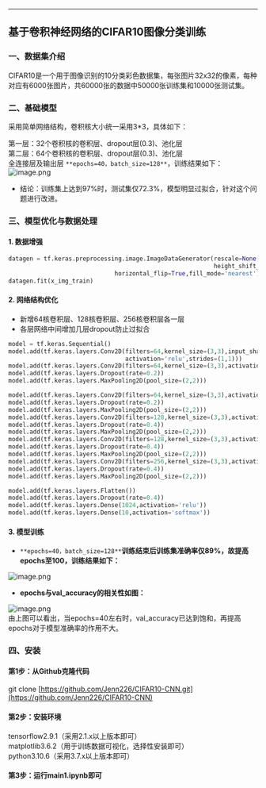 ---

<a name="CJ5ht"></a>
## 基于卷积神经网络的CIFAR10图像分类训练

<a name="r1BXr"></a>
### 一、数据集介绍
CIFAR10是一个用于图像识别的10分类彩色数据集，每张图片32x32的像素，每种对应有6000张图片，共60000张的数据中50000张训练集和10000张测试集。


<a name="WPQcY"></a>
### 二、基础模型
采用简单网络结构，卷积核大小统一采用3*3，具体如下：

第一层：32个卷积核的卷积层、dropout层(0.3)、池化层<br />第二层：64个卷积核的卷积层、dropout层(0.3)、池化层<br />全连接层及输出层
`**epochs=40，batch_size=128**`，训练结果如下：<br />![image.png](https://cdn.nlark.com/yuque/0/2022/png/32911369/1668009262595-c1d0d9b6-0d08-4234-9ce3-23bfb5dbc399.png#clientId=u488f031e-ba1d-4&crop=0&crop=0&crop=1&crop=1&from=paste&height=88&id=u95c8c9be&margin=%5Bobject%20Object%5D&name=image.png&originHeight=176&originWidth=1760&originalType=binary&ratio=1&rotation=0&showTitle=false&size=57785&status=done&style=none&taskId=u7f0031d3-17f4-408f-ab07-2e7510fa12b&title=&width=880)

- 结论：训练集上达到97%时，测试集仅72.3%，模型明显过拟合，针对这个问题进行改进。

<a name="ofUtL"></a>
### 三、模型优化与数据处理
<a name="Squ8C"></a>
#### 1. 数据增强
```python
datagen = tf.keras.preprocessing.image.ImageDataGenerator(rescale=None,rotation_range=15,width_shift_range=0.1,
                                                          height_shift_range=0.1,shear_range=0.1zoom_range=0.1,
							  horizontal_flip=True,fill_mode='nearest')
datagen.fit(x_img_train)
```

<a name="tCIWU"></a>
#### 2. 网络结构优化

- 新增64核卷积层、128核卷积层、256核卷积层各一层
- 各层网络中间增加几层dropout防止过拟合
```python
model = tf.keras.Sequential()
model.add(tf.keras.layers.Conv2D(filters=64,kernel_size=(3,3),input_shape=(32,32,3),padding='same',
                                 activation='relu',strides=(1,1)))
model.add(tf.keras.layers.Conv2D(filters=64,kernel_size=(3,3),activation='relu',padding='same'))
model.add(tf.keras.layers.Dropout(rate=0.2))
model.add(tf.keras.layers.MaxPooling2D(pool_size=(2,2)))

model.add(tf.keras.layers.Conv2D(filters=64,kernel_size=(3,3),activation='relu',padding='same'))
model.add(tf.keras.layers.Dropout(rate=0.2))
model.add(tf.keras.layers.MaxPooling2D(pool_size=(2,2)))
model.add(tf.keras.layers.Conv2D(filters=128,kernel_size=(3,3),activation='relu',padding='same'))
model.add(tf.keras.layers.Dropout(rate=0.4))
model.add(tf.keras.layers.MaxPooling2D(pool_size=(2,2)))
model.add(tf.keras.layers.Conv2D(filters=128,kernel_size=(3,3),activation='relu',padding='same'))
model.add(tf.keras.layers.Dropout(rate=0.4))
model.add(tf.keras.layers.MaxPooling2D(pool_size=(2,2)))
model.add(tf.keras.layers.Conv2D(filters=256,kernel_size=(3,3),activation='relu',padding='same'))
model.add(tf.keras.layers.Dropout(rate=0.4))
model.add(tf.keras.layers.MaxPooling2D(pool_size=(2,2)))

model.add(tf.keras.layers.Flatten())
model.add(tf.keras.layers.Dropout(rate=0.4))
model.add(tf.keras.layers.Dense(1024,activation='relu'))
model.add(tf.keras.layers.Dense(10,activation='softmax'))
```

<a name="bHKH5"></a>
#### 3. 模型训练

- `**epochs=40，batch_size=128**`**训练结束后训练集准确率仅89%，故提高epochs至100，训练结果如下：**

![image.png](https://cdn.nlark.com/yuque/0/2022/png/32911369/1668090178253-28212708-589e-4eb7-a61a-06c7d2b18b7b.png#clientId=u303aea05-b56d-4&crop=0&crop=0&crop=1&crop=1&from=paste&height=85&id=u5fa3b21d&margin=%5Bobject%20Object%5D&name=image.png&originHeight=170&originWidth=1796&originalType=binary&ratio=1&rotation=0&showTitle=false&size=172000&status=done&style=none&taskId=ub92f635b-cd73-401b-863f-8f6a868809d&title=&width=898)

- **epochs与val_accuracy的相关性如图：**

![image.png](https://cdn.nlark.com/yuque/0/2022/png/32911369/1668090229043-854a715e-6603-4ab2-aceb-4dda22d09608.png#clientId=u303aea05-b56d-4&crop=0&crop=0&crop=1&crop=1&from=paste&height=387&id=ufc4a9df3&margin=%5Bobject%20Object%5D&name=image.png&originHeight=774&originWidth=1006&originalType=binary&ratio=1&rotation=0&showTitle=false&size=107515&status=done&style=none&taskId=u29bd3471-a4a6-454a-881d-61d99f63d31&title=&width=503)<br />由上图可以看出，当epochs=40左右时，val_accuracy已达到饱和，再提高epochs对于模型准确率的作用不大。


<a name="Gdpo9"></a>
### 四、安装
<a name="aFQka"></a>
#### 第1步：从Github克隆代码
git clone [https://github.com/Jenn226/CIFAR10-CNN.git](https://github.com/Jenn226/CIFAR10-CNN)
<a name="Mk0Hb"></a>
#### 第2步：安装环境
tensorflow2.9.1（采用2.1.x以上版本即可）<br />matplotlib3.6.2（用于训练数据可视化，选择性安装即可）<br />python3.10.6（采用3.7.x以上版本即可）
<a name="RF8Yo"></a>
#### 第3步：运行main1.ipynb即可
